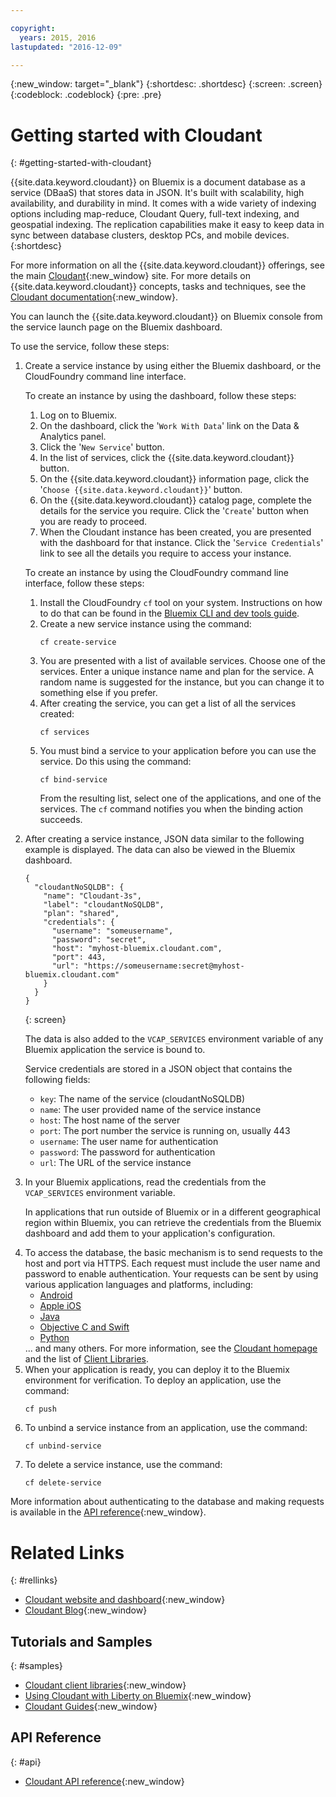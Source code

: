 ```yaml
---

copyright:
  years: 2015, 2016
lastupdated: "2016-12-09"

---
```


{:new_window: target="_blank"}
{:shortdesc: .shortdesc}
{:screen: .screen}
{:codeblock: .codeblock}
{:pre: .pre}

# Getting started with Cloudant
{: #getting-started-with-cloudant}

{{site.data.keyword.cloudant}} on Bluemix is a document database as a service (DBaaS) that stores data in JSON.
It's built with scalability,
high availability,
and durability in mind.
It comes with a wide variety of indexing options including map-reduce,
Cloudant Query,
full-text indexing,
and geospatial indexing.
The replication capabilities make it easy to keep data in sync between database clusters,
desktop PCs,
and mobile devices.
{:shortdesc}

For more information on all the {{site.data.keyword.cloudant}} offerings,
see the main [Cloudant](http://www.ibm.com/analytics/us/en/technology/cloud-data-services/cloudant/){:new_window} site.
For more details on {{site.data.keyword.cloudant}} concepts,
tasks and techniques,
see the [Cloudant documentation](cloudant.html){:new_window}.

You can launch the {{site.data.keyword.cloudant}} on Bluemix console from the service launch page on the Bluemix dashboard.

To use the service, follow these steps:
<ol>
<li>Create a service instance by using either the Bluemix dashboard,
or the CloudFoundry command line interface.
<p>To create an instance by using the dashboard,
follow these steps:
<ol>
<li>Log on to Bluemix.</li>
<li>On the dashboard,
click the '<code>Work With Data</code>' link on the Data &amp; Analytics panel.</li>
<li>Click the '<code>New Service</code>' button.</li>
<li>In the list of services,
click the {{site.data.keyword.cloudant}} button.</li>
<li>On the {{site.data.keyword.cloudant}} information page,
click the '<code>Choose {{site.data.keyword.cloudant}}</code>' button.</li>
<li>On the {{site.data.keyword.cloudant}} catalog page,
complete the details for the service you require.
Click the '<code>Create</code>' button when you are ready to proceed.</li>
<li>When the Cloudant instance has been created,
you are presented with the dashboard for that instance.
Click the '<code>Service Credentials</code>' link to see all the details you require to access your instance.</li>
</ol>
</p>
<p>To create an instance by using the CloudFoundry command line interface,
follow these steps:
<ol>
<li>Install the CloudFoundry <code>cf</code> tool on your system.
Instructions on how to do that can be found in the <a href="https://console.ng.bluemix.netcli/index.html">Bluemix CLI and dev tools guide</a>.</li>
<li>Create a new service instance using the command:<br/>
<pre><code>cf create-service</code></pre></li>
<li>You are presented with a list of available services.
Choose one of the services.
Enter a unique instance name and plan for the service.
A random name is suggested for the instance,
but you can change it to something else if you prefer.</li>
<li>After creating the service,
you can get a list of all the services created:<br/>
<pre><code>cf services</code></pre></li>
<li>You must bind a service to your application before you can use the service.
Do this using the command:<br/>
<pre><code>cf bind-service</code></pre>
From the resulting list,
select one of the applications,
and one of the services.
The <code>cf</code> command notifies you when the binding action succeeds.</li>
</ol>
</p>
</li>
<li><p>After creating a service instance, JSON data similar to the following example is displayed.
The data can also be viewed in the Bluemix dashboard.<br/>
<pre><code>{
  "cloudantNoSQLDB": {
    "name": "Cloudant-3s",
    "label": "cloudantNoSQLDB",
    "plan": "shared",
    "credentials": {
      "username": "someusername",
      "password": "secret",
      "host": "myhost-bluemix.cloudant.com",
      "port": 443,
      "url": "https://someusername:secret@myhost-bluemix.cloudant.com"
    }
  }
}</code></pre></p>
{: screen}
<p>The data is also added to the <code>VCAP_SERVICES</code> environment variable of any Bluemix application the service is bound to.</p>
<p>Service credentials are stored in a JSON object that contains the following fields:
<ul>
<li><code>key</code>: The name of the service (cloudantNoSQLDB)</li>
<li><code>name</code>: The user provided name of the service instance</li>
<li><code>host</code>: The host name of the server</li>
<li><code>port</code>: The port number the service is running on, usually 443</li>
<li><code>username</code>: The user name for authentication</li>
<li><code>password</code>: The password for authentication</li>
<li><code>url</code>: The URL of the service instance</li>
</ul></li>
<li><p>In your Bluemix applications, read the credentials from the <code>VCAP_SERVICES</code> environment variable.</p>
<p>In applications that run outside of Bluemix or in a different geographical region within Bluemix,
you can retrieve the credentials
from the Bluemix dashboard and add them to your application's configuration.</p>
</li>
<li>To access the database, the basic mechanism is to send requests to the host and port via HTTPS.
Each request must include the user name and password to enable authentication.
Your requests can be sent by using various application languages and platforms,
including:
<ul>
<li><a href="https://github.com/cloudant/sync-android">Android</a></li>
<li><a href="https://github.com/cloudant/CDTDatastore">Apple iOS</a></li>
<li><a href="https://github.com/cloudant/java-cloudant">Java</a></li>
<li><a href="https://github.com/cloudant/objective-cloudant">Objective C and Swift</a></li>
<li><a href="https://github.com/cloudant/python-cloudant">Python</a></li>
</ul>
... and many others.
For more information,
see the <a href="http://www.ibm.com/analytics/us/en/technology/cloud-data-services/cloudant/">Cloudant homepage</a>
and the list of <a href="libraries/index.html">Client Libraries</a>.
</li>
<li>When your application is ready,
you can deploy it to the Bluemix environment for verification.
To deploy an application,
use the command:<br/>
<pre><code>cf push</code></pre></li>
<li>To unbind a service instance from an application,
use the command:<br/>
<pre><code>cf unbind-service</code></pre></li>
<li>To delete a service instance,
use the command:<br/>
<pre><code>cf delete-service</code></pre></li>
</ol>

More information about authenticating to the database and making requests is available
in the [API reference](api/index.html){:new_window}.

# Related Links
{: #rellinks}

* [Cloudant website and dashboard](https://cloudant.com/){:new_window}
* [Cloudant Blog](https://cloudant.com/blog){:new_window}

## Tutorials and Samples
{: #samples}

* [Cloudant client libraries](libraries/index.html){:new_window}
* [Using Cloudant with Liberty on Bluemix](https://developer.ibm.com/bluemix/2014/07/08/cloudant_on_bluemix/){:new_window}
* [Cloudant Guides](guides/index.html){:new_window}

## API Reference
{: #api}

* [Cloudant API reference](api/index.html){:new_window}
